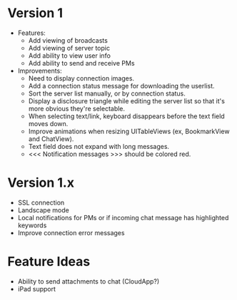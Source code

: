 # Version 1
* Features:
    * Add viewing of broadcasts
    * Add viewing of server topic
    * Add ability to view user info
    * Add ability to send and receive PMs
* Improvements:
    * Need to display connection images.
    * Add a connection status message for downloading the userlist.
    * Sort the server list manually, or by connection status.
    * Display a disclosure triangle while editing the server list so that it's more obvious they're selectable.
    * When selecting text/link, keyboard disappears before the text field moves down.
    * Improve animations when resizing UITableViews (ex, BookmarkView and ChatView).
    * Text field does not expand with long messages.
    * <<< Notification messages >>> should be colored red.

# Version 1.x
* SSL connection
* Landscape mode
* Local notifications for PMs or if incoming chat message has highlighted keywords
* Improve connection error messages

# Feature Ideas
* Ability to send attachments to chat (CloudApp?)
* iPad support